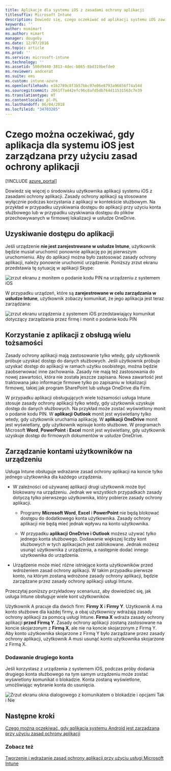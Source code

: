```yaml
---
title: Aplikacje dla systemu iOS z zasadami ochrony aplikacji
titlesuffix: Microsoft Intune
description: Dowiedz się, czego oczekiwać od aplikacji systemu iOS zawierającej zasady ochrony.
keywords: ''
author: msmimart
ms.author: mimart
manager: dougeby
ms.date: 12/07/2016
ms.topic: article
ms.prod: ''
ms.service: microsoft-intune
ms.technology: ''
ms.assetid: 586d9440-3813-4dec-b865-8bd319befde0
ms.reviewer: andcerat
ms.suite: ems
ms.custom: intune-azure
ms.openlocfilehash: e1b2789c8f3b57bbc97e06e8793a96656f74a54d
ms.sourcegitcommit: 2061f7a442efc96c8afd5db764d11531563c7e39
ms.translationtype: HT
ms.contentlocale: pl-PL
ms.lasthandoff: 06/04/2018
ms.locfileid: "34703285"
---
```

# <a name="what-to-expect-when-your-ios-app-is-managed-by-app-protection-policies"></a>Czego można oczekiwać, gdy aplikacja dla systemu iOS jest zarządzana przy użyciu zasad ochrony aplikacji

[!INCLUDE [azure_portal](./includes/azure_portal.md)]

Dowiedz się więcej o środowisku użytkownika aplikacji systemu iOS z zasadami ochrony aplikacji. Zasady ochrony aplikacji są stosowane wyłącznie podczas korzystania z aplikacji w kontekście służbowym. Na przykład w przypadku uzyskiwania dostępu do aplikacji przy użyciu konta służbowego lub w przypadku uzyskiwania dostępu do plików przechowywanych w firmowej lokalizacji w usłudze OneDrive.
##  <a name="accessing-apps"></a>Uzyskiwanie dostępu do aplikacji

Jeśli urządzenie **nie jest zarejestrowane w usłudze Intune**, użytkownik będzie musiał uruchomić ponownie aplikację po jej pierwszym uruchomieniu.  Aby do aplikacji można było zastosować zasady ochrony aplikacji, należy ponownie uruchomić urządzenie. Poniższy zrzut ekranu przedstawia tę sytuację w aplikacji Skype:


![zrzut ekranu z monitem o podanie kodu PIN na urządzeniu z systemem iOS](./media/ios-pin-prompt.png)

W przypadku urządzeń, które są **zarejestrowane w celu zarządzania w usłudze Intune**, użytkownik zobaczy komunikat, że jego aplikacja jest teraz zarządzana:

![zrzut ekranu urządzenia z systemem iOS przedstawiający komunikat dotyczący zarządzania przez firmę i monit o podanie kodu PIN](./media/ios-managed-devices-pin-prompt.png)

##  <a name="using-apps-with-multi-identity-support"></a>Korzystanie z aplikacji z obsługą wielu tożsamości

Zasady ochrony aplikacji mają zastosowanie tylko wtedy, gdy użytkownik próbuje uzyskać dostęp do danych służbowych. Jeśli użytkownik próbuje uzyskać dostęp do aplikacji w ramach użytku osobistego, można będzie zaobserwować inne zachowania. Zasady nie mają też zastosowania do nowej zawartości, która nie została jeszcze zapisana. Nowa zawartość jest traktowana jako informacje firmowe tylko po zapisaniu w lokalizacji firmowej, takiej jak program SharePoint lub usługa OneDrive dla Firm.

W przypadku aplikacji obsługujących wiele tożsamości usługa Intune stosuje zasady ochrony aplikacji tylko wtedy, gdy użytkownik uzyskuje dostęp do danych służbowych.  Na przykład może zostać wyświetlony monit o podanie kodu PIN.  W **aplikacji Outlook** monit jest wyświetlany tylko wtedy, gdy użytkownik uruchamia aplikację. W **aplikacji OneDrive** monit jest wyświetlany, gdy użytkownik wpisuje konto służbowe.  W programach Microsoft **Word**, **PowerPoint** i **Excel** monit jest wyświetlany, gdy użytkownik uzyskuje dostęp do firmowych dokumentów w usłudze OneDrive.
##  <a name="managing-user-accounts-on-the-device"></a>Zarządzanie kontami użytkowników na urządzeniu

Usługa Intune obsługuje wdrażanie zasad ochrony aplikacji na koncie tylko jednego użytkownika dla każdego urządzenia.

* W zależności od używanej aplikacji drugi użytkownik może być blokowany na urządzeniu. Jednak we wszystkich przypadkach zasady dotyczą tylko pierwszego użytkownika, który pobierze zasady ochrony aplikacji.
  * Programy **Microsoft Word**, **Excel** i **PowerPoint** nie będą blokować dostępu do dodatkowego konta użytkownika. Zasady ochrony aplikacji nie będą mieć jednak wpływu na konto użytkownika.

  * W przypadku **aplikacji OneDrive i Outlook** możesz używać tylko jednego konta służbowego.  Dodawanie większej liczby kont służbowych w tych aplikacjach jest zablokowane.  Jednak możesz usunąć użytkownika z urządzenia, a następnie dodać innego użytkownika do urządzenia.

* Urządzenie może mieć różne istniejące konta użytkowników przed wdrożeniem zasad ochrony aplikacji. W takim przypadku pierwsze konto, na którym zostaną wdrożone zasady ochrony aplikacji, będzie zarządzane przez zasady ochrony aplikacji usługi Intune.


Przeczytaj poniższy przykładowy scenariusz, aby dowiedzieć się, jak usługa Intune obsługuje wiele kont użytkowników.

Użytkownik A pracuje dla dwóch firm: **Firmy X** i **Firmy Y**. Użytkownik A ma konto służbowe dla każdej firmy, a obaj użytkownicy wdrażają zasady ochrony aplikacji za pomocą usługi Intune. **Firma X** wdraża zasady ochrony aplikacji **przed** **Firmą Y**. Zasady ochrony aplikacji zostaną zastosowane na koncie skojarzonym z **Firmą X**, ale nie na koncie skojarzonym z Firmą Y. Aby konto użytkownika skojarzone z Firmą Y było zarządzane przez zasady ochrony aplikacji, użytkownik A musi usunąć konto użytkownika skojarzone z Firmą X.
### <a name="adding-a-second-account"></a>Dodawanie drugiego konta

Jeśli korzystasz z urządzenia z systemem iOS, podczas próby dodania drugiego konta służbowego na tym samym urządzeniu może zostać wyświetlony komunikat o blokadzie.  Konta zostaną wyświetlone, umożliwiając wybranie konta do usunięcia.

![Zrzut ekranu okna dialogowego z komunikatem o blokadzie i opcjami Tak i Nie](./media/ios-switch-user.PNG)

## <a name="next-steps"></a>Następne kroki
[Czego można oczekiwać, gdy aplikacja systemu Android jest zarządzana przy użyciu zasad ochrony aplikacji](app-protection-enabled-apps-android.md)
### <a name="see-also"></a>Zobacz też
[Tworzenie i wdrażanie zasad ochrony aplikacji przy użyciu usługi Microsoft Intune](app-protection-policies.md)
